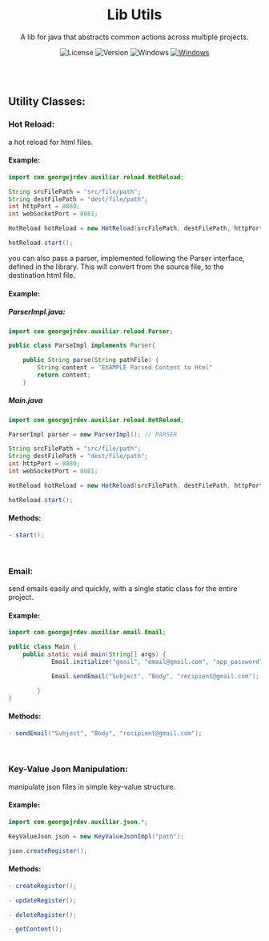 <div id="title" align="center">
  <h1>Lib Utils</h1>
  <p>A lib for java that abstracts common actions across multiple projects.</p>
</div>

<div id="badges" align="center">
  
![License](https://img.shields.io/github/license/georgejrdev/Lib-Utils.svg)
![Version](https://img.shields.io/badge/version-1.0.3-53918E.svg)
![Windows](https://img.shields.io/badge/made%20for-java-AD6845.svg)
<a href="https://github.com/georgejrdev/Lib-Utils/raw/main/build/Lib-Utils-1.0.3.jar">![Windows](https://img.shields.io/badge/download-lib-AA155E.svg)</a>

</div>

<br>
<br>

## Utility Classes:

### Hot Reload:
a hot reload for html files.

#### Example:

```java
import com.georgejrdev.auxiliar.reload.HotReload;

String srcFilePath = "src/file/path";
String destFilePath = "dest/file/path";
int httpPort = 8080;
int webSocketPort = 8081;

HotReload hotReload = new HotReload(srcFilePath, destFilePath, httpPort, webSocketPort);

hotReload.start();
```

you can also pass a parser, implemented following the Parser interface, defined in the library. This will convert from the source file, to the destination html file.

#### Example:

##### ParserImpl.java:
```java
import com.georgejrdev.auxiliar.reload.Parser;

public class ParseImpl implements Parser{

    public String parse(String pathFile) {  
        String content = "EXAMPLE Parsed Content to Html"
        return content;
    }
```

##### Main.java

```java
import com.georgejrdev.auxiliar.reload.HotReload;

ParserImpl parser = new ParserImpl(); // PARSER

String srcFilePath = "src/file/path";
String destFilePath = "dest/file/path";
int httpPort = 8080;
int webSocketPort = 8081;

HotReload hotReload = new HotReload(srcFilePath, destFilePath, httpPort, webSocketPort, parser); // <- PARSER

hotReload.start();
```

#### Methods:
```java
- start();
```

<br>

### Email:
send emails easily and quickly, with a single static class for the entire project.

#### Example: 

```java
import com.georgejrdev.auxiliar.email.Email;

public class Main {
    public static void main(String[] args) {
            Email.initialize("gmail", "email@gmail.com", "app_password");

            Email.sendEmail("Subject", "Body", "recipient@gmail.com");

        } 
}
```
#### Methods:
```java
- sendEmail("Subject", "Body", "recipient@gmail.com");
```

<br>

### Key-Value Json Manipulation:

manipulate json files in simple key-value structure.

#### Example:

```java
import com.georgejrdev.auxiliar.json.*;

KeyValueJson json = new KeyValueJsonImpl("path");

json.createRegister();
```

#### Methods:
```java
- createRegister();
```
```java
- updateRegister();
```
```java
- deleteRegister();
```
```java
- getContent();
```